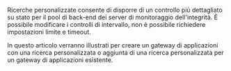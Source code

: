 Ricerche personalizzate consente di disporre di un controllo più dettagliato su stato per il pool di back-end dei server di monitoraggio dell'integrità. È possibile modificare i controlli di intervallo, non è possibile richiedere impostazioni limite e timeout.

In questo articolo verranno illustrati per creare un gateway di applicazioni con una ricerca personalizzata o aggiunta di una ricerca personalizzata per un gateway di applicazioni esistente. 
